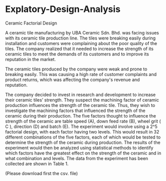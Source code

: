 # Explatory-Design-Analysis
Ceramic Factorial Design

A ceramic tile manufacturing by UBA Ceramic Sdn. Bhd. was facing issues with its ceramic tile production line. The tiles were breaking easily during installation and customers were complaining about the poor quality of the tiles. The company realized that it needed to increase the strength of its ceramic tiles to meet the demands of its customers and to improve its reputation in the market.

The ceramic tiles produced by the company were weak and prone to breaking easily. This was causing a high rate of customer complaints and product returns, which was affecting the company's revenue and reputation.

The company decided to invest in research and development to increase their ceramic tiles’ strength. They suspect the machining factor of ceramic production influences the strength of the ceramic tile. Thus, they wish to investigate the machining factors that influenced the strength of the ceramic during their production. The five factors thought to influence the strength of the ceramic are table speed (A), down feed rate (B), wheel grit ( C ), direction (D) and batch (E). The experiment would involve using a 2^5 factorial design, with each factor having two levels. This would result in 32 different combinations of the five factors, each of which would be tested to determine the strength of the ceramic during production. The results of the experiment would then be analyzed using statistical methods to identify which factors have the greatest effect on the strength of the ceramic and in what combination and levels. The data from the experiment has been collected are shown in Table 1.

(Please download first the csv. file)
